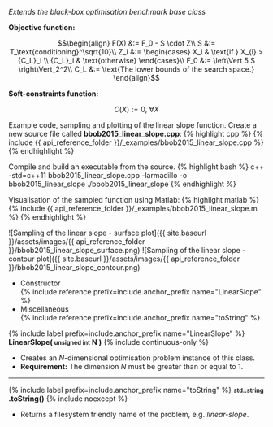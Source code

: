 *Extends the black-box optimisation benchmark base class*

**Objective function:**

$$\begin{align}
F(X) &:= F_0 - S \cdot Z\\
S &:= T_\text{conditioning}^\sqrt{10}\\
Z_i &:= \begin{cases}
X_i & \text{if } X_{i} > {C_L}_i \\
{C_L}_i & \text{otherwise}
\end{cases}\\
F_0 &:= \left\Vert 5 S \right\Vert_2^2\\
C_L &:= \text{The lower bounds of the search space.}
\end{align}$$

**Soft-constraints function:**

$$C(X) := 0, \ \forall X$$

Example code, sampling and plotting of the linear slope function.
Create a new source file called **bbob2015_linear_slope.cpp**:
{% highlight cpp %}
{% include {{ api_reference_folder }}/_examples/bbob2015_linear_slope.cpp %}
{% endhighlight %}

Compile and build an executable from the source.
{% highlight bash %}
c++ -std=c++11 bbob2015_linear_slope.cpp -larmadillo -o bbob2015_linear_slope
./bbob2015_linear_slope
{% endhighlight %}

Visualisation of the sampled function using Matlab:
{% highlight matlab %}
{% include {{ api_reference_folder }}/_examples/bbob2015_linear_slope.m %}
{% endhighlight %}

![Sampling of the linear slope - surface plot]({{ site.baseurl }}/assets/images/{{ api_reference_folder }}/bbob2015_linear_slope_surface.png)
![Sampling of the linear slope - contour plot]({{ site.baseurl }}/assets/images/{{ api_reference_folder }}/bbob2015_linear_slope_contour.png)

- Constructor<br>
  {% include reference prefix=include.anchor_prefix name="LinearSlope" %}
- Miscellaneous<br>
  {% include reference prefix=include.anchor_prefix name="toString" %}

{% include label prefix=include.anchor_prefix name="LinearSlope" %}
**LinearSlope( <small>unsigned int</small> N )** {% include continuous-only %}

- Creates an *N*-dimensional optimisation problem instance of this class.
- **Requirement:** The dimension *N* must be greater than or equal to 1.

---
{% include label prefix=include.anchor_prefix name="toString" %}
**<small>std::string</small> .toString()** {% include noexcept %}

- Returns a filesystem friendly name of the problem, e.g. *linear-slope*.